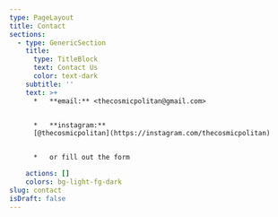 ```yaml
---
type: PageLayout
title: Contact
sections:
  - type: GenericSection
    title:
      type: TitleBlock
      text: Contact Us
      color: text-dark
    subtitle: ''
    text: >+
      *   **email:** <thecosmicpolitan@gmail.com>


      *   **instagram:**
      [@thecosmicpolitan](https://instagram.com/thecosmicpolitan)


      *   or fill out the form

    actions: []
    colors: bg-light-fg-dark
slug: contact
isDraft: false
---
```

